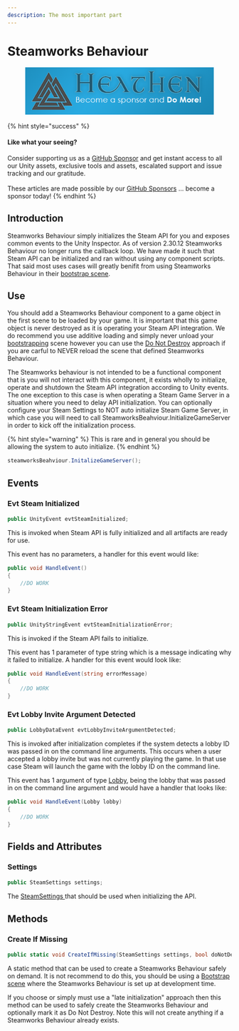 ```yaml
---
description: The most important part
---
```


# Steamworks Behaviour

<figure><img src="../../../../.gitbook/assets/512x128 Sponsor Banner.png" alt="Become a sponsor and Do More"><figcaption></figcaption></figure>

{% hint style="success" %}
#### Like what your seeing?

Consider supporting us as a [GitHub Sponsor](../../../../company/become-a-sponsor.md) and get instant access to all our Unity assets, exclusive tools and assets, escalated support and issue tracking and our gratitude.\
\
These articles are made possible by our [GitHub Sponsors](https://github.com/sponsors/heathen-engineering) ... become a sponsor today!
{% endhint %}

## Introduction

Steamworks Behaviour simply initializes the Steam API for you and exposes common events to the Unity Inspector. As of version 2.30.12 Steamworks Behaviour no longer runs the callback loop. We have made it such that Steam API can be initialized and ran without using any component scripts. That said most uses cases will greatly benifit from using Steamworks Behaviour in their [bootstrap scene](../../../../company/concepts/fundamentals/bootstrap-scene.md).

## Use

You should add a Steamworks Behaviour component to a game object in the first scene to be loaded by your game. It is important that this game object is never destroyed as it is operating your Steam API integration. We do recommend you use additive loading and simply never unload your [bootstrapping](../../../../company/concepts/fundamentals/bootstrap-scene.md) scene however you can use the [Do Not Destroy](../../../../company/concepts/fundamentals/bootstrap-scene.md) approach if you are carful to NEVER reload the scene that defined Steamworks Behaviour.

The Steamworks behaviour is not intended to be a functional component that is you will not interact with this component, it exists wholly to initialize, operate and shutdown the Steam API integration according to Unity events. The one exception to this case is when operating a Steam Game Server in a situation where you need to delay API initialization. You can optionally configure your Steam Settings to NOT auto initialize Steam Game Server, in which case you will need to call SteamworksBeahviour.InitializeGameServer in order to kick off the initialization process.

{% hint style="warning" %}
This is rare and in general you should be allowing the system to auto initialize.
{% endhint %}

```csharp
steamworksBeahviour.InitalizeGameServer();
```

## Events

### Evt Steam Initialized

```csharp
public UnityEvent evtSteamInitialized;
```

This is invoked when Steam API is fully initialized and all artifacts are ready for use.

This event has no parameters, a handler for this event would like:

```csharp
public void HandleEvent()
{
    //DO WORK
}
```

### Evt Steam Initialization Error

```csharp
public UnityStringEvent evtSteamInitializationError;
```

This is invoked if the Steam API fails to initialize.

This event has 1 parameter of type string which is a message indicating why it failed to initialize. A handler for this event would look like:

```csharp
public void HandleEvent(string errorMessage)
{
    //DO WORK
}
```

### Evt Lobby Invite Argument Detected

```csharp
public LobbyDataEvent evtLobbyInviteArgumentDetected;
```

This is invoked after initialization completes if the system detects a lobby ID was passed in on the command line arguments. This occurs when a user accepted a lobby invite but was not currently playing the game. In that use case Steam will launch the game with the lobby ID on the command line.&#x20;

This event has 1 argument of type [Lobby](../../data-layer/lobby-data.md), being the lobby that was passed in on the command line argument and would have a handler that looks like:

```csharp
public void HandleEvent(Lobby lobby)
{
    //DO WORK
}
```

## Fields and Attributes

### Settings

```csharp
public SteamSettings settings;
```

The [SteamSettings ](../scriptable-objects/steam-settings/)that should be used when initializing the API.

## Methods

### Create If Missing

```csharp
public static void CreateIfMissing(SteamSettings settings, bool doNotDestroy = false)
```

A static method that can be used to create a Steamworks Behaviour safely on demand. It is not recommend to do this, you should be using a [Bootstrap scene](../../../../company/concepts/fundamentals/bootstrap-scene.md) where the Steamworks Behaviour is set up at development time.&#x20;

If you choose or simply must use a "late initialization" approach then this method can be used to safely create the Steamworks Behaviour and optionally mark it as Do Not Destroy. Note this will not create anything if a Steamworks Behaviour already exists.

